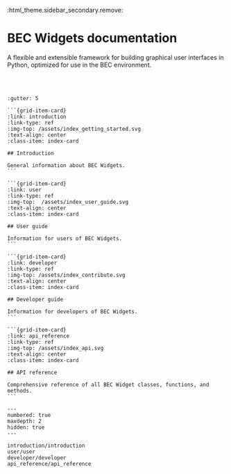 :html_theme.sidebar_secondary.remove:

# BEC Widgets documentation

A flexible and extensible framework for building graphical user interfaces in Python, optimized for use in the BEC environment.

<br><br>

````{grid} 2
:gutter: 5

```{grid-item-card}
:link: introduction
:link-type: ref
:img-top: /assets/index_getting_started.svg
:text-align: center
:class-item: index-card

## Introduction

General information about BEC Widgets.
```

```{grid-item-card}
:link: user
:link-type: ref
:img-top:  /assets/index_user_guide.svg
:text-align: center
:class-item: index-card

## User guide

Information for users of BEC Widgets.
```

```{grid-item-card} 
:link: developer
:link-type: ref
:img-top: /assets/index_contribute.svg
:text-align: center
:class-item: index-card

## Developer guide

Information for developers of BEC Widgets. 
```

```{grid-item-card} 
:link: api_reference
:link-type: ref
:img-top: /assets/index_api.svg
:text-align: center
:class-item: index-card

## API reference

Comprehensive reference of all BEC Widget classes, functions, and methods.
```

````


```{toctree}
---
numbered: true
maxdepth: 2
hidden: true
---

introduction/introduction
user/user
developer/developer
api_reference/api_reference
```
